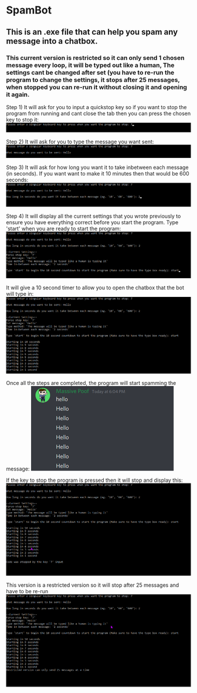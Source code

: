 # SpamBot
## This is an .exe file that can help you spam any message into a chatbox.
### This current version is restricted so it can only send 1 chosen message every loop, it will be typed out like a human, The settings cant be changed after set (you have to re-run the program to change the settings, it stops after 25 messages, when stopped you can re-run it without closing it and opening it again.


Step 1) It will ask for you to input a quickstop key so if you want to stop the program from running and cant close the tab then you can press the chosen key to stop it:
![](steps/1.png)


Step 2) It will ask for you to type the message you want sent:
![](steps/2.png)


Step 3) It will ask for how long you want it to take inbetween each message (in seconds). If you want want to make it 10 minutes then that would be 600 seconds:
![](steps/3.png)


Step 4) It will display all the current settings that you wrote previously to ensure you have everything correct before you start the program. Type 'start' when you are ready to start the program:
![](steps/4.png)


It will give a 10 second timer to allow you to open the chatbox that the bot will type in:
![](steps/5.png)


Once all the steps are completed, the program will start spamming the message:
![](steps/4.5.png)


If the key to stop the program is pressed then it will stop and display this:
![](steps/6.png)


This version is a restricted version so it will stop after 25 messages and have to be re-run
![](steps/7.png)
